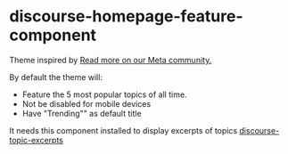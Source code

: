 # discourse-homepage-feature-component

Theme inspired by [Read more on our Meta community.](https://meta.discourse.org/t/homepage-feature-component/144264)

By default the theme will:

- Feature the 5 most popular topics of all time.
- Not be disabled for mobile devices
- Have "Trending"" as default title

It needs this component installed to display excerpts of topics [discourse-topic-excerpts](https://github.com/discourse/discourse-topic-excerpts)
